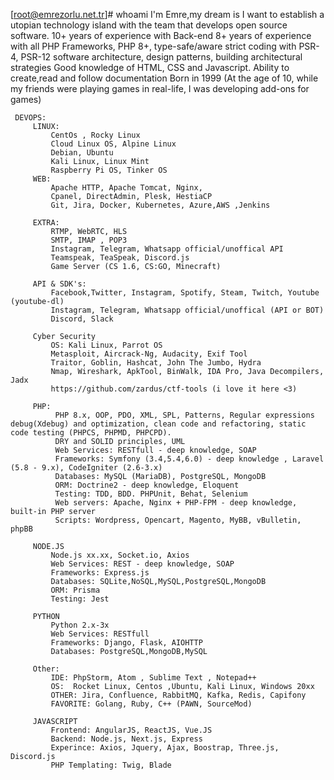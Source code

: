 [root@emrezorlu.net.tr]# whoami
I'm Emre,my dream is I want to establish a utopian technology island with the team that develops open source software.
10+ years of experience with Back-end
8+ years of experience with all PHP Frameworks, PHP 8+, type-safe/aware strict coding with PSR-4, PSR-12
software architecture, design patterns, building architectural strategies
Good knowledge of HTML, CSS and Javascript. Ability to create,read and follow documentation
Born in 1999 (At the age of 10, while my friends were playing games in real-life, I was developing add-ons for games)

     DEVOPS:
         LINUX:
             CentOs , Rocky Linux
             Cloud Linux OS, Alpine Linux
             Debian, Ubuntu
             Kali Linux, Linux Mint
             Raspberry Pi OS, Tinker OS
         WEB:
             Apache HTTP, Apache Tomcat, Nginx,
             Cpanel, DirectAdmin, Plesk, HestiaCP
             Git, Jira, Docker, Kubernetes, Azure,AWS ,Jenkins

         EXTRA:
             RTMP, WebRTC, HLS
             SMTP, IMAP , POP3
             Instagram, Telegram, Whatsapp official/unoffical API
             Teamspeak, TeaSpeak, Discord.js
             Game Server (CS 1.6, CS:GO, Minecraft)

         API & SDK's:
             Facebook,Twitter, Instagram, Spotify, Steam, Twitch, Youtube (youtube-dl)
             Instagram, Telegram, Whatsapp official/unoffical (API or BOT)
             Discord, Slack

         Cyber Security
             OS: Kali Linux, Parrot OS
             Metasploit, Aircrack-Ng, Audacity, Exif Tool
             Traitor, Goblin, Hashcat, John The Jumbo, Hydra
             Nmap, Wireshark, ApkTool, BinWalk, IDA Pro, Java Decompilers, Jadx
             https://github.com/zardus/ctf-tools (i love it here <3)

         PHP:
              PHP 8.x, OOP, PDO, XML, SPL, Patterns, Regular expressions debug(Xdebug) and optimization, clean code and refactoring, static code testing (PHPCS, PHPMD, PHPCPD).
              DRY and SOLID principles, UML
              Web Services: RESTfull - deep knowledge, SOAP
              Frameworks: Symfony (3.4,5.4,6.0) - deep knowledge , Laravel (5.8 - 9.x), CodeIgniter (2.6-3.x)
              Databases: MySQL (MariaDB), PostgreSQL, MongoDB
              ORM: Doctrine2 - deep knowledge, Eloquent
              Testing: TDD, BDD. PHPUnit, Behat, Selenium
              Web servers: Apache, Nginx + PHP-FPM - deep knowledge, built-in PHP server
              Scripts: Wordpress, Opencart, Magento, MyBB, vBulletin, phpBB

         NODE.JS
             Node.js xx.xx, Socket.io, Axios
             Web Services: REST - deep knowledge, SOAP
             Frameworks: Express.js
             Databases: SQLite,NoSQL,MySQL,PostgreSQL,MongoDB
             ORM: Prisma
             Testing: Jest

         PYTHON
             Python 2.x-3x
             Web Services: RESTfull
             Frameworks: Django, Flask, AIOHTTP
             Databases: PostgreSQL,MongoDB,MySQL

         Other:
             IDE: PhpStorm, Atom , Sublime Text , Notepad++
             OS:  Rocket Linux, Centos ,Ubuntu, Kali Linux, Windows 20xx
             OTHER: Jira, Confluence, RabbitMQ, Kafka, Redis, Capifony
             FAVORITE: Golang, Ruby, C++ (PAWN, SourceMod)

         JAVASCRIPT
             Frontend: AngularJS, ReactJS, Vue.JS
             Backend: Node.js, Next.js, Express
             Experince: Axios, Jquery, Ajax, Boostrap, Three.js, Discord.js
             PHP Templating: Twig, Blade
